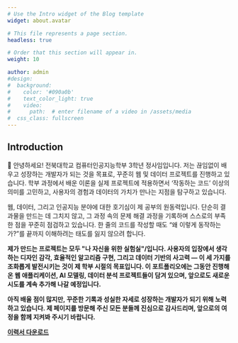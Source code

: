 ```yaml
---
# Use the Intro widget of the Blog template
widget: about.avatar

# This file represents a page section.
headless: true

# Order that this section will appear in.
weight: 10

author: admin
#design:
#  background:
#    color: '#090a0b'
#    text_color_light: true
#    video:
#      path:  # enter filename of a video in /assets/media
#  css_class: fullscreen
---
```

Introduction
---
👋 안녕하세요! 전북대학교 컴퓨터인공지능학부 3학년 정사임입니다.
저는 끊임없이 배우고 성장하는 개발자가 되는 것을 목표로, 꾸준히 웹 및 데이터 프로젝트를 진행하고 있습니다. 학부 과정에서 배운 이론을 실제 프로젝트에 적용하면서 ‘작동하는 코드’ 이상의 의미를 고민하고, 사용자의 경험과 데이터의 가치가 만나는 지점을 탐구하고 있습니다.

웹, 데이터, 그리고 인공지능 분야에 대한 호기심이 제 공부의 원동력입니다. 단순히 결과물을 만드는 데 그치지 않고, 그 과정 속의 문제 해결 과정을 기록하며 스스로의 부족한 점을 꾸준히 점검하고 있습니다. 한 줄의 코드를 작성할 때도 “왜 이렇게 동작하는가?”를 끝까지 이해하려는 태도를 잃지 않으려 합니다.

<strong>제가 만드는 프로젝트는 모두 "나 자신을 위한 실험실"/<strong>입니다. 사용자의 입장에서 생각하는 디자인 감각, 효율적인 알고리즘 구현, 그리고 데이터 기반의 사고력 — 이 세 가지를 조화롭게 발전시키는 것이 제 학부 시절의 목표입니다. 이 포트폴리오에는 그동안 진행해 온 웹 애플리케이션, AI 모델링, 데이터 분석 프로젝트들이 담겨 있으며, 앞으로도 새로운 시도를 계속 추가해 나갈 예정입니다.

아직 배울 점이 많지만, 꾸준한 기록과 성실한 자세로 성장하는 개발자가 되기 위해 노력하고 있습니다. 제 페이지를 방문해 주신 모든 분들께 진심으로 감사드리며, 앞으로의 여정을 함께 지켜봐 주시기 바랍니다.

[이력서 다운로드](/files/resume.pdf)
